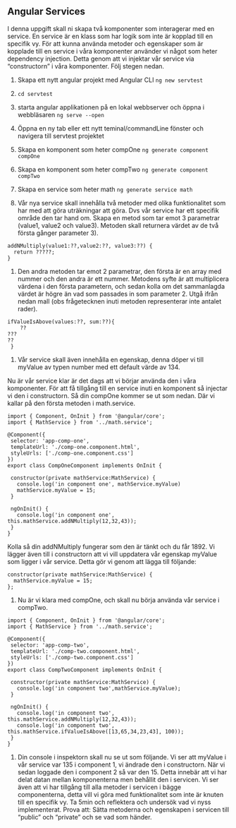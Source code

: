 ## Angular Services

I denna uppgift skall ni skapa två komponenter som interagerar med en service. En service är en klass som har logik som inte är kopplad till en specifik vy. För att kunna använda metoder och egenskaper som är kopplade till en service i våra komponenter använder vi något som heter dependency injection. Detta genom att vi injektar vår service via “constructorn” i våra komponenter. Följ stegen nedan.

1. Skapa ett nytt angular projekt med Angular CLI ```ng new servtest```

1. ```cd servtest```

1. starta angular applikationen på en lokal webbserver och öppna i webbläsaren ```ng serve --open```

1. Öppna en ny tab eller ett nytt teminal/commandLine fönster och navigera till servtest projektet

1. Skapa en komponent som heter compOne ```ng generate component compOne```

1. Skapa en komponent som heter compTwo ```ng generate component compTwo```

1. Skapa en service som heter math ```ng generate service math```

1. Vår nya service skall innehålla två metoder med olika funktionalitet som har med att göra uträkningar att göra. Dvs vår service har ett specifik område den tar hand om. Skapa en metod som tar emot 3 parametrar (value1, value2 och value3). Metoden skall returnera värdet av de två första gånger parameter 3).
```
addNMultiply(value1:??,value2:??, value3:??) {
  return ?????;
}
```

1. Den andra metoden tar emot 2 parametrar, den första är en array med nummer och den andra är ett nummer. Metodens syfte är att multiplicera värdena i den första parametern, och sedan kolla om det sammanlagda värdet är högre än vad som passades in som parameter 2. Utgå ifrån nedan mall (obs frågetecknen inuti metoden representerar inte antalet rader).
```
ifValueIsAbove(values:??, sum:??){
	??
???
??
 }
```

1. Vår service skall även innehålla en egenskap, denna döper vi till myValue av typen number med ett default värde av 134.

Nu är vår service klar är det dags att vi börjar använda den i våra komponenter. För att få tillgång till en service inuti en komponent så injectar vi den i constructorn. Så din compOne kommer se ut som nedan. Där vi kallar på den första metoden i math.service.
```
import { Component, OnInit } from '@angular/core';
import { MathService } from '../math.service';

@Component({
 selector: 'app-comp-one',
 templateUrl: './comp-one.component.html',
 styleUrls: ['./comp-one.component.css']
})
export class CompOneComponent implements OnInit {

 constructor(private mathService:MathService) {
   console.log('in component one', mathService.myValue)
   mathService.myValue = 15;
 }

 ngOnInit() {
   console.log('in component one', this.mathService.addNMultiply(12,32,43));
 }
}
```

Kolla så din addNMultiply fungerar som den är tänkt och du får 1892. Vi lägger även till i constructorn att vi vill uppdatera vår egenskap myValue som ligger i vår service. Detta gör vi genom att lägga till följande:
```
constructor(private mathService:MathService) {
  mathService.myValue = 15;
};
```

1. Nu är vi klara med compOne, och skall nu börja använda vår service i compTwo.
```
import { Component, OnInit } from '@angular/core';
import { MathService } from '../math.service';

@Component({
 selector: 'app-comp-two',
 templateUrl: './comp-two.component.html',
 styleUrls: ['./comp-two.component.css']
})
export class CompTwoComponent implements OnInit {

 constructor(private mathService:MathService) {
   console.log('in component two',mathService.myValue);
 }

 ngOnInit() {
   console.log('in component two', this.mathService.addNMultiply(12,32,43));
   console.log('in component two', this.mathService.ifValueIsAbove([13,65,34,23,43], 100));
 }
}
```

1. Din console i inspektorn skall nu se ut som följande. Vi ser att myValue i vår service var 135 i component 1, vi ändrade den i constructorn. När vi sedan loggade den i component 2 så var den 15. Detta innebär att vi har delat datan mellan komponenterna men behållit den i servicen. Vi ser även att vi har tillgång till alla metoder i servicen i bägge componenterna, detta vill vi göra med funktionalitet som inte är knuten till en specifik vy. Ta 5min och reflektera och undersök vad vi nyss implementerat. Prova att:
Sätta metoderna och egenskapen i servicen till “public” och “private” och se vad som händer.





